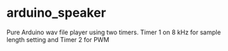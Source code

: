 # arduino_speaker

Pure Arduino wav file player using two timers. Timer 1 on 8 kHz for sample length setting and Timer 2 for PWM

